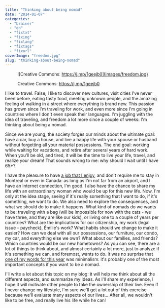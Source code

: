 ```yaml
---
title: "Thinking about being nomad"
date: "2014-01-07"
categories: 
  - "brainer"
  - "en"
  - "fixtxt"
  - "fiximg"
  - "fixlang"
  - "fixtags"
  - "fixurl"
coverImage: "freedom.jpg"
slug: "thinking-about-being-nomad"
---
```


<figure>

![Creative Commons: https://j.mp/1geejb0](images/freedom.jpg)

<figcaption>

Creative Commons: https://j.mp/1geejb0

</figcaption>

</figure>

I like to travel. False, I like to discover new cultures, visit cities I've never been before, eating tasty food, meeting unknown people, and the amazing feeling of walking in a street where everything is brand new. This passion has grown since I'm traveling for work, and even more since I'm going in countries where I don't even speak their languages. I'm juggling with the idea of traveling, and freedom a lot more since a couple of weeks: I'm thinking about being a nomad.

Since we are young, the society forges our minds about the ultimate goal: have a car, buy a house, and live a happy life with your spouse or husband without forgetting all your material possessions. The end goal: working while waiting for vacations, and retire after several years of hard work. When you'll be old, and tired, it will be the time to live your life, travel, and realize your dream! That sounds wrong to me: why should I wait until I have 65+?

I have the pleasure to have [a job that I enjoy](http://fred.dev/three-months-as-a-mozillian/ "Three months as a Mozillian"), and don't require me to stay in Montreal or even in Canada: as long as I'm not far from an airport, and I have an Internet connection, I'm good. I also have the chance to share my life with an extraordinary woman who would be up for this new life. Now, I'm only at the idea stage, seeing if it's really something that I want to do, if it's something, we want to do. We also need to explore the consequences, and what we should do to make it happens. What kind of nomads do we wants to be: traveling with a bag (will be impossible for now with the cats - we have three, and they are like our kids), or living one to a couple of years per countries? What are the implications for our citizenship, my work (legal issue - paycheck), Émilie's work? What habits should we change to make it easier? How can we deal with all our possessions, our furniture, our condo, my car, and everything else we own? What about our families, and friends? Which countries would be our new hometowns? As you can see, there are a lot of things to think about, and almost certainly a lot more, just to analyze if it's something we can, and foremost, wants to do. It was no surprise that [one of my words for this year](http://fred.dev/my-3-words-for-2014/ "My 3 words for 2014") was minimalism: it's probably one of the most important concepts if you want to be a nomad.

I'll write a lot about this topic on my blog: it will help me think about all the different aspects, and summarize my ideas. As I'll share my experience, I hope it will motivate other people to take the ownership of their live. Even if I never change my lifestyle, I'm sure we'll get a lot out of this exercise because we'll evaluate many aspects of our lives... After all, we wouldn't like to be free, and really live his life while he can!
